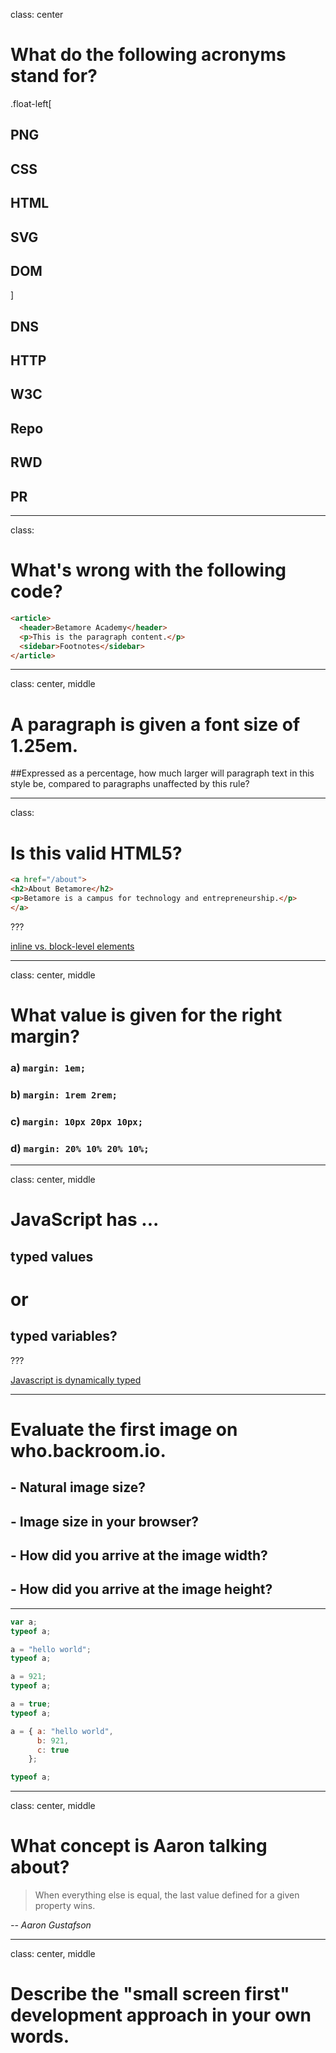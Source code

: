 class: center

# What do the following acronyms stand for?

.float-left[
## PNG

## CSS

## HTML

## SVG

## DOM

]

## DNS

## HTTP

## W3C

## Repo

## RWD

## PR

---

class:

# What's wrong with the following code?

```html
<article>
  <header>Betamore Academy</header>
  <p>This is the paragraph content.</p>
  <sidebar>Footnotes</sidebar>
</article>
```

---

class: center, middle

# A paragraph is given a font size of 1.25em.

##Expressed as a percentage, how much larger will paragraph text in this style be, compared to paragraphs unaffected by this rule?

---

class:

# Is this valid HTML5?

```html
<a href="/about">
<h2>About Betamore</h2>
<p>Betamore is a campus for technology and entrepreneurship.</p>
</a>
```

???

[inline vs. block-level elements](https://developer.mozilla.org/en-US/docs/Web/HTML/Inline_elements#Conceptual_differences)

---

class: center, middle

# What value is given for the right margin?

### a) `margin: 1em;`
### b) `margin: 1rem 2rem;`
### c) `margin: 10px 20px 10px;`
### d) `margin: 20% 10% 20% 10%;`

---

class: center, middle

# JavaScript has ...

## typed values

# or

## typed variables?

???

[Javascript is dynamically typed](https://stackoverflow.com/a/9659797/6685870)

---

# Evaluate the first image on who.backroom.io.

## - Natural image size?
## - Image size in your browser?
## - How did you arrive at the image width?
## - How did you arrive at the image height?

---

```javascript
var a;
typeof a;
```

```javascript
a = "hello world";
typeof a;
```

```javascript
a = 921;
typeof a;
```

```javascript
a = true;
typeof a;
```

```javascript
a = { a: "hello world",
      b: 921,
      c: true
    };

typeof a;
```

---

class: center, middle

# What concept is Aaron talking about?

> When everything else is equal, the last value defined for a given property wins.

<cite>-- Aaron Gustafson</cite>

---

class: center, middle

# Describe the "small screen first" development approach in your own words.
